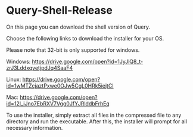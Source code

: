 # Query-Shell-Release

On this page you can download the shell version of Query. 

Choose the following links to download the installer for your OS.

Please note that 32-bit is only supported for windows.

Windows: https://drive.google.com/open?id=1JyJlQ8_t-zrJ3LddxqvetjpdJq4SaaF4

Linux: https://drive.google.com/open?id=1wMTZcjaztPxwe0OJw5CgL0HRk5iejtCI

Mac: https://drive.google.com/open?id=12I_iJno7EbRXV7Vgg0JfYJRlddbFrhEq

To use the installer, simply extract all files in the compressed file to any directory and run the executable. After this, the installer will prompt for all necessary information.

